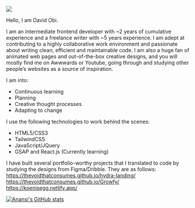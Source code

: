 <img src="https://github.com/TheVoidThatConsumes/TheVoidThatconsumes/blob/main/sigh.png" align="center">
           
Hello, I am David Obi.

I am an intermediate frontend developer with ~2 years of cumulative experience and a freelance
writer with ~5 years experience. I am adept at contributing to a highly collaborative work
environment and passionate about writing clean, efficient and maintainable code. I am also a huge
fan of animated web pages and out-of-the-box creative designs, and you will mostly find me on
Awwwards or Youtube, going through and studying other people’s websites as a source of
inspiration.

I am into:
* Continuous learning
* Planning
* Creative thought processes
* Adapting to change
           
I use the following technologies to work behind the scenes:
* HTML5/CSS3
* TailwindCSS
* JavaScript/JQuery
* GSAP and React.js (Currently learning)
           
I have built several portfolio-worthy projects that I translated to code by studying the designs from
Figma/Dribble. They are as follows:  
https://thevoidthatconsumes.github.io/hydra-landing/
https://thevoidthatconsumes.github.io/Growfy/
https://koenisegg.netlify.app/

[![Anansi's GitHub stats](https://github-readme-stats.vercel.app/api?username=thevoidthatconsumes)](https://github.com/anuraghazra/github-readme-stats)
